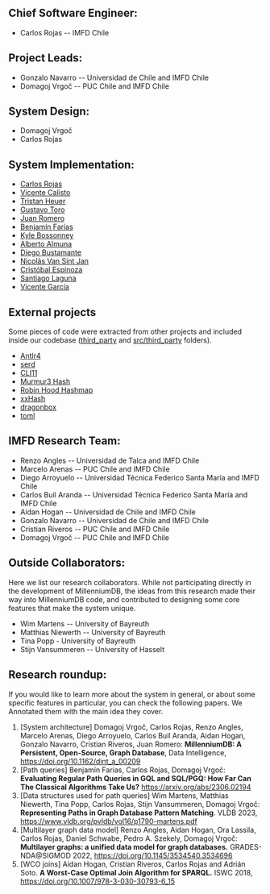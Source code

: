 ## Chief Software Engineer:
- Carlos Rojas -- IMFD Chile

## Project Leads:
- Gonzalo Navarro -- Universidad de Chile and IMFD Chile
- Domagoj Vrgoč -- PUC Chile and IMFD Chile

## System Design:
- Domagoj Vrgoč
- Carlos Rojas

## System Implementation:
- [Carlos Rojas](https://github.com/cirojas)
- [Vicente Calisto](https://github.com/VicenteVicente)
- [Tristan Heuer](https://github.com/tristan-heuer)
- [Gustavo Toro](https://github.com/gustavo-toro)
- [Juan Romero](https://github.com/jaromero6)
- [Benjamín Farías](https://github.com/BFFV)
- [Kyle Bossonney](https://github.com/kylevon)
- [Alberto Almuna](https://github.com/ShescBlank)
- [Diego Bustamante](https://github.com/DiegoEmilio01)
- [Nicolás Van Sint Jan](https://github.com/nicovsj)
- [Cristóbal Espinoza](https://github.com/caespinoza5)
- [Santiago Laguna](https://github.com/santilaguna)
- [Vicente García](https://github.com/VicenteGM123)

## External projects
Some pieces of code were extracted from other projects and included inside our codebase ([third_party](third_party) and [src/third_party](src/third_party) folders).
- [Antlr4](https://github.com/antlr/antlr4)
- [serd](https://github.com/drobilla/serd)
- [CLI11](https://github.com/CLIUtils/CLI11)
- [Murmur3 Hash](https://github.com/aappleby/smhasher)
- [Robin Hood Hashmap](https://github.com/martinus/robin-hood-hashing)
- [xxHash](https://github.com/Cyan4973/xxHash)
- [dragonbox](https://github.com/jk-jeon/dragonbox)
- [toml](https://github.com/toml-lang/toml)

## IMFD Research Team:
- Renzo Angles -- Universidad de Talca and IMFD Chile
- Marcelo Arenas -- PUC Chile and IMFD Chile
- Diego Arroyuelo -- Universidad Técnica Federico Santa María and IMFD Chile
- Carlos Buil Aranda -- Universidad Técnica Federico Santa María and IMFD Chile
- Aidan Hogan -- Universidad de Chile and IMFD Chile
- Gonzalo Navarro -- Universidad de Chile and IMFD Chile
- Cristian Riveros -- PUC Chile and IMFD Chile
- Domagoj Vrgoč -- PUC Chile and IMFD Chile

## Outside Collaborators:
Here we list our research collaborators. While not participating directly in the development of MillenniumDB, the ideas from this research made their way into MillenniumDB code, and contributed to designing some core features that make the system unique.

- Wim Martens -- University of Bayreuth
- Matthias Niewerth -- University of Bayreuth
- Tina Popp - University of Bayreuth
- Stijn Vansummeren -- University of Hasselt

## Research roundup:
If you would like to learn more about the system in general, or about some specific features in particular, you can check the following papers. We Annotated them with the main idea they cover.

1. [System architecture] Domagoj Vrgoč, Carlos Rojas, Renzo Angles, Marcelo Arenas, Diego Arroyuelo, Carlos Buil Aranda, Aidan Hogan, Gonzalo Navarro, Cristian Riveros, Juan Romero:
**MillenniumDB: A Persistent, Open-Source, Graph Database**, Data Intelligence, https://doi.org/10.1162/dint_a_00209
2. [Path queries] Benjamín Farias, Carlos Rojas, Domagoj Vrgoč:
**Evaluating Regular Path Queries in GQL and SQL/PGQ: How Far Can The Classical Algorithms Take Us?** https://arxiv.org/abs/2306.02194
3. [Data structures used for path queries] Wim Martens, Matthias Niewerth, Tina Popp, Carlos Rojas, Stijn Vansummeren, Domagoj Vrgoč:
**Representing Paths in Graph Database Pattern Matching**. VLDB 2023, https://www.vldb.org/pvldb/vol16/p1790-martens.pdf
4. [Multilayer graph data model] Renzo Angles, Aidan Hogan, Ora Lassila, Carlos Rojas, Daniel Schwabe, Pedro A. Szekely, Domagoj Vrgoč:
**Multilayer graphs: a unified data model for graph databases.** GRADES-NDA@SIGMOD 2022, https://doi.org/10.1145/3534540.3534696
5. [WCO joins] Aidan Hogan, Cristian Riveros, Carlos Rojas and Adrián Soto. **A Worst-Case Optimal Join Algorithm for SPARQL.** ISWC 2018, https://doi.org/10.1007/978-3-030-30793-6_15
